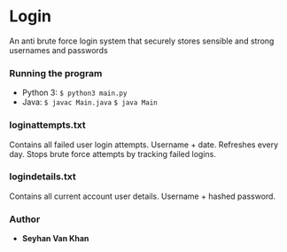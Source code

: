 # Login
An anti brute force login system that securely stores sensible and strong usernames and passwords

### Running the program
* Python 3: `$ python3 main.py`
* Java: `$ javac Main.java`
        `$ java Main`

### loginattempts.txt
Contains all failed user login attempts. Username + date. Refreshes every day. Stops brute force attempts by tracking failed logins.

### logindetails.txt
Contains all current account user details. Username + hashed password.

### Author

* **Seyhan Van Khan**
